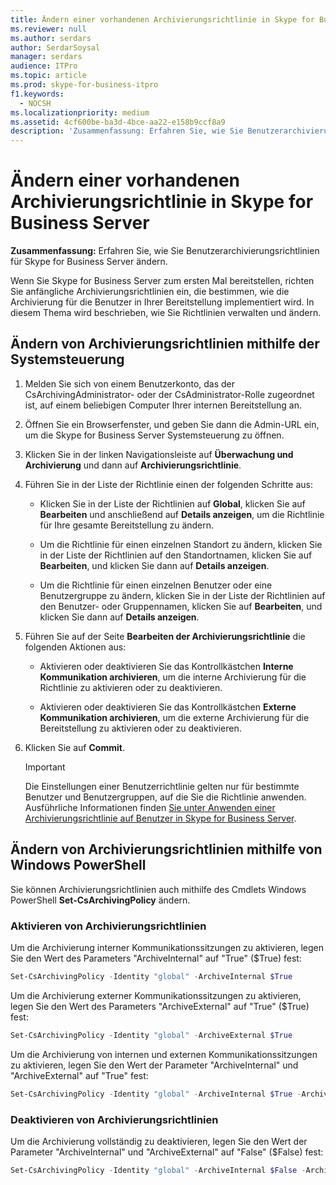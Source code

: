 ```yaml
---
title: Ändern einer vorhandenen Archivierungsrichtlinie in Skype for Business Server
ms.reviewer: null
ms.author: serdars
author: SerdarSoysal
manager: serdars
audience: ITPro
ms.topic: article
ms.prod: skype-for-business-itpro
f1.keywords:
  - NOCSH
ms.localizationpriority: medium
ms.assetid: 4cf600be-ba3d-4bce-aa22-e158b9ccf8a9
description: 'Zusammenfassung: Erfahren Sie, wie Sie Benutzerarchivierungsrichtlinien für Skype for Business Server ändern.'
---
```


# <a name="change-an-existing-archiving-policy-in-skype-for-business-server"></a>Ändern einer vorhandenen Archivierungsrichtlinie in Skype for Business Server
 
**Zusammenfassung:** Erfahren Sie, wie Sie Benutzerarchivierungsrichtlinien für Skype for Business Server ändern.
  
Wenn Sie Skype for Business Server zum ersten Mal bereitstellen, richten Sie anfängliche Archivierungsrichtlinien ein, die bestimmen, wie die Archivierung für die Benutzer in Ihrer Bereitstellung implementiert wird. In diesem Thema wird beschrieben, wie Sie Richtlinien verwalten und ändern. 
  
## <a name="change-archiving-policies-by-using-the-control-panel"></a>Ändern von Archivierungsrichtlinien mithilfe der Systemsteuerung

1. Melden Sie sich von einem Benutzerkonto, das der CsArchivingAdministrator- oder der CsAdministrator-Rolle zugeordnet ist, auf einem beliebigen Computer Ihrer internen Bereitstellung an. 
    
2. Öffnen Sie ein Browserfenster, und geben Sie dann die Admin-URL ein, um die Skype for Business Server Systemsteuerung zu öffnen. 
    
3. Klicken Sie in der linken Navigationsleiste auf **Überwachung und Archivierung** und dann auf **Archivierungsrichtlinie**.
    
4. Führen Sie in der Liste der Richtlinie einen der folgenden Schritte aus: 
    
   - Klicken Sie in der Liste der Richtlinien auf **Global**, klicken Sie auf **Bearbeiten** und anschließend auf **Details anzeigen**, um die Richtlinie für Ihre gesamte Bereitstellung zu ändern.
    
   - Um die Richtlinie für einen einzelnen Standort zu ändern, klicken Sie in der Liste der Richtlinien auf den Standortnamen, klicken Sie auf **Bearbeiten**, und klicken Sie dann auf **Details anzeigen**.
    
   - Um die Richtlinie für einen einzelnen Benutzer oder eine Benutzergruppe zu ändern, klicken Sie in der Liste der Richtlinien auf den Benutzer- oder Gruppennamen, klicken Sie auf **Bearbeiten**, und klicken Sie dann auf **Details anzeigen**.
    
5. Führen Sie auf der Seite **Bearbeiten der Archivierungsrichtlinie** die folgenden Aktionen aus:
    
   - Aktivieren oder deaktivieren Sie das Kontrollkästchen **Interne Kommunikation archivieren**, um die interne Archivierung für die Richtlinie zu aktivieren oder zu deaktivieren.
    
   - Aktivieren oder deaktivieren Sie das Kontrollkästchen **Externe Kommunikation archivieren**, um die externe Archivierung für die Bereitstellung zu aktivieren oder zu deaktivieren.
    
6. Klicken Sie auf **Commit**.
    
    > [!IMPORTANT]
    > Die Einstellungen einer Benutzerrichtlinie gelten nur für bestimmte Benutzer und Benutzergruppen, auf die Sie die Richtlinie anwenden. Ausführliche Informationen finden [Sie unter Anwenden einer Archivierungsrichtlinie auf Benutzer in Skype for Business Server](apply-a-policy-to-users.md). 
  
## <a name="change-archiving-policies-by-using-windows-powershell"></a>Ändern von Archivierungsrichtlinien mithilfe von Windows PowerShell

Sie können Archivierungsrichtlinien auch mithilfe des Cmdlets Windows PowerShell **Set-CsArchivingPolicy** ändern.
  
### <a name="enable-archiving-policies"></a>Aktivieren von Archivierungsrichtlinien

Um die Archivierung interner Kommunikationssitzungen zu aktivieren, legen Sie den Wert des Parameters "ArchiveInternal" auf "True" ($True) fest: 
  
```PowerShell
Set-CsArchivingPolicy -Identity "global" -ArchiveInternal $True
```

Um die Archivierung externer Kommunikationssitzungen zu aktivieren, legen Sie den Wert des Parameters "ArchiveExternal" auf "True" ($True) fest: 
  
```PowerShell
Set-CsArchivingPolicy -Identity "global" -ArchiveExternal $True
```

Um die Archivierung von internen und externen Kommunikationssitzungen zu aktivieren, legen Sie den Wert der Parameter "ArchiveInternal" und "ArchiveExternal" auf "True" fest: 
  
```PowerShell
Set-CsArchivingPolicy -Identity "global" -ArchiveInternal $True -ArchiveExternal $True
```

### <a name="disable-archiving-policies"></a>Deaktivieren von Archivierungsrichtlinien

Um die Archivierung vollständig zu deaktivieren, legen Sie den Wert der Parameter "ArchiveInternal" und "ArchiveExternal" auf "False" ($False) fest: 
  
```PowerShell
Set-CsArchivingPolicy -Identity "global" -ArchiveInternal $False -ArchiveExternal $False
```
